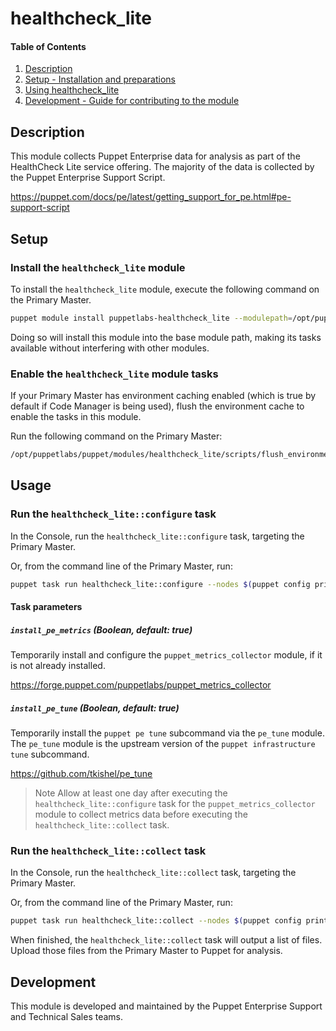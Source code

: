 # healthcheck_lite

<!-- markdownlint-disable MD001 -->

#### Table of Contents

1. [Description](#description)
2. [Setup - Installation and preparations](#setup)
3. [Using healthcheck_lite](#usage)
4. [Development - Guide for contributing to the module](#development)

## Description

This module collects Puppet Enterprise data for analysis as part of the HealthCheck Lite service offering.
The majority of the data is collected by the Puppet Enterprise Support Script.

https://puppet.com/docs/pe/latest/getting_support_for_pe.html#pe-support-script

## Setup

### Install the `healthcheck_lite` module

To install the `healthcheck_lite` module, execute the following command on the Primary Master.

```bash
puppet module install puppetlabs-healthcheck_lite --modulepath=/opt/puppetlabs/puppet/modules
```

Doing so will install this module into the base module path, making its tasks available without interfering with other modules.

### Enable the `healthcheck_lite` module tasks

If your Primary Master has environment caching enabled (which is true by default if Code Manager is being used), flush the environment cache to enable the tasks in this module.

Run the following command on the Primary Master:

```bash
/opt/puppetlabs/puppet/modules/healthcheck_lite/scripts/flush_environment_cache.sh
```

## Usage

### Run the `healthcheck_lite::configure` task

In the Console, run the `healthcheck_lite::configure` task, targeting the Primary Master.

Or, from the command line of the Primary Master, run:

```bash
puppet task run healthcheck_lite::configure --nodes $(puppet config print certname)
```

#### Task parameters

##### `install_pe_metrics` (Boolean, default: true)

Temporarily install and configure the `puppet_metrics_collector` module, if it is not already installed.

https://forge.puppet.com/puppetlabs/puppet_metrics_collector

##### `install_pe_tune` (Boolean, default: true)

Temporarily install the `puppet pe tune` subcommand via the `pe_tune` module.
The `pe_tune` module is the upstream version of the `puppet infrastructure tune` subcommand.

https://github.com/tkishel/pe_tune

> Note Allow at least one day after executing the `healthcheck_lite::configure` task for the `puppet_metrics_collector` module to collect metrics data before executing the `healthcheck_lite::collect` task.

### Run the `healthcheck_lite::collect` task

In the Console, run the `healthcheck_lite::collect` task, targeting the Primary Master.

Or, from the command line of the Primary Master, run:

```bash
puppet task run healthcheck_lite::collect --nodes $(puppet config print certname)
```

When finished, the `healthcheck_lite::collect` task will output a list of files.
Upload those files from the Primary Master to Puppet for analysis.

## Development

This module is developed and maintained by the Puppet Enterprise Support and Technical Sales teams.
